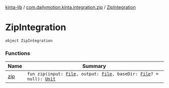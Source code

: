 [kinta-lib](../../index.md) / [com.dailymotion.kinta.integration.zip](../index.md) / [ZipIntegration](./index.md)

# ZipIntegration

`object ZipIntegration`

### Functions

| Name | Summary |
|---|---|
| [zip](zip.md) | `fun zip(input: `[`File`](https://docs.oracle.com/javase/6/docs/api/java/io/File.html)`, output: `[`File`](https://docs.oracle.com/javase/6/docs/api/java/io/File.html)`, baseDir: `[`File`](https://docs.oracle.com/javase/6/docs/api/java/io/File.html)`? = null): `[`Unit`](https://kotlinlang.org/api/latest/jvm/stdlib/kotlin/-unit/index.html) |
